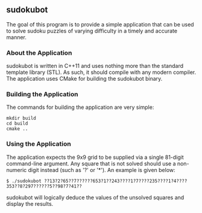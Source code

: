 ## sudokubot

The goal of this program is to provide a simple application that can be used to solve sudoku puzzles of varying difficulty in a timely and accurate manner.

### About the Application

sudokubot is written in C++11 and uses nothing more than the standard template library (STL). As such, it should compile with any modern compiler. The application uses CMake for building the sudokubot binary.

### Building the Application

The commands for building the application are very simple:

    mkdir build
    cd build
    cmake ..

### Using the Application

The application expects the 9x9 grid to be supplied via a single 81-digit command-line argument. Any square that is not solved should use a non-numeric digit instead (such as '?' or '*'). An example is given below:

    $ ./sudokubot ??13?2?65??7??????653?1??243????1?7????235????1?4????353??8?297??????5??98?7?41??

sudokubot will logically deduce the values of the unsolved squares and display the results.
